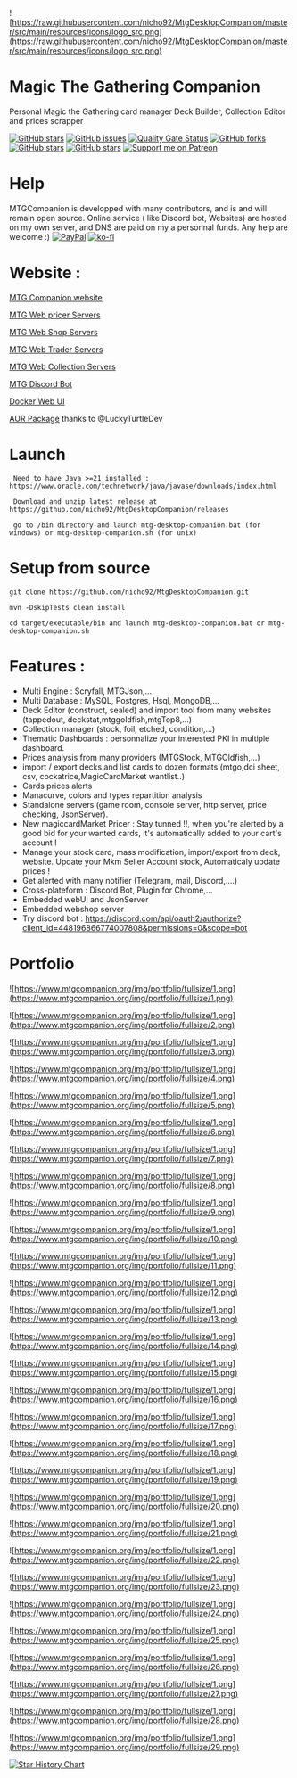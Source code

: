 ![https://raw.githubusercontent.com/nicho92/MtgDesktopCompanion/master/src/main/resources/icons/logo_src.png](https://raw.githubusercontent.com/nicho92/MtgDesktopCompanion/master/src/main/resources/icons/logo_src.png)

# Magic The Gathering Companion
Personal Magic the Gathering card manager Deck Builder, Collection Editor and prices scrapper

[![GitHub stars](https://img.shields.io/badge/download-2.49-green.svg)](https://github.com/nicho92/MtgDesktopCompanion/releases/)
[![GitHub issues](https://img.shields.io/github/issues/nicho92/MtgDesktopCompanion.svg)](https://github.com/nicho92/MtgDesktopCompanion/issues)
[![Quality Gate Status](https://sonarcloud.io/api/project_badges/measure?project=org.magic%3Amagic-api&metric=alert_status)](https://sonarcloud.io/dashboard?id=org.magic%3Amagic-api)
[![GitHub forks](https://img.shields.io/github/forks/nicho92/MtgDesktopCompanion.svg)](https://github.com/nicho92/MtgDesktopCompanion/network)
[![GitHub stars](https://img.shields.io/github/stars/nicho92/MtgDesktopCompanion.svg)](https://github.com/nicho92/MtgDesktopCompanion/stargazers)
[![GitHub stars](https://img.shields.io/twitter/url/https/shields.io.svg?style=social)](https://twitter.com/mtgdesktopcomp1)
[![Support me on Patreon](https://img.shields.io/endpoint.svg?url=https%3A%2F%2Fshieldsio-patreon.vercel.app%2Fapi%3Fusername%3Dmtgcompanion%26type%3Dpatrons&style=flat)](https://patreon.com/mtgcompanion)

# Help
MTGCompanion is developped with many contributors, and is and will remain open source. Online service ( like Discord bot, Websites) are hosted on my own server, and DNS are paid on my a personnal funds.
Any help are welcome :) [![PayPal](https://img.shields.io/static/v1.svg?label=PayPal&message=Support%20MTGCompanion&color=Blue&logo=paypal)](https://www.paypal.com/donate/?business=ZXJKNZZQ2S7US&no_recurring=0&item_name=Help+me+to+continue+MTGCompanion+developpement%2C+and+online+service+like+Discord+bot+&currency_code=EUR)
[![ko-fi](https://ko-fi.com/img/githubbutton_sm.svg)](https://ko-fi.com/T6T6PSFPN)

# Website : 
[MTG Companion website](https://www.mtgcompanion.org/)

[MTG Web pricer Servers](https://mtgcompanion.me/prices-ui)

[MTG Web Shop Servers](https://mtgcompanion.me/shop-ui)

[MTG Web Trader Servers](https://mtgcompanion.me/trades-ui/pages/index.html)

[MTG Web Collection Servers](https://mtgcompanion.me/collection-ui/pages/index.html)

[MTG Discord Bot](https://top.gg/bot/448196866774007808) 

[Docker Web UI](https://hub.docker.com/r/mtgcompanion/mtgcompanion/tags)

[AUR Package](https://aur.archlinux.org/packages/mtg-desktop-companion) thanks to @LuckyTurtleDev

# Launch
```
 Need to have Java >=21 installed : https://www.oracle.com/technetwork/java/javase/downloads/index.html

 Download and unzip latest release at https://github.com/nicho92/MtgDesktopCompanion/releases

 go to /bin directory and launch mtg-desktop-companion.bat (for windows) or mtg-desktop-companion.sh (for unix)
```

# Setup from source
```
git clone https://github.com/nicho92/MtgDesktopCompanion.git

mvn -DskipTests clean install

cd target/executable/bin and launch mtg-desktop-companion.bat or mtg-desktop-companion.sh

```

# Features :

- Multi Engine : Scryfall, MTGJson,...
- Multi Database : MySQL, Postgres, Hsql, MongoDB,...
- Deck Editor (construct, sealed) and import tool from many websites (tappedout, deckstat,mtggoldfish,mtgTop8,...)
- Collection manager (stock, foil, etched, condition,...) 
- Thematic Dashboards : personnalize your interested PKI in multiple dashboard.
- Prices analysis from many providers  (MTGStock, MTGOldfish,...)
- import / export decks and list cards to dozen formats (mtgo,dci sheet, csv, cockatrice,MagicCardMarket wantlist..) 
- Cards prices alerts
- Manacurve, colors and types repartition analysis
- Standalone servers (game room, console server, http server, price checking, JsonServer).
- New magiccardMarket Pricer : Stay tunned !!,  when you're alerted by a good bid for your wanted cards, it's automatically added to your cart's account ! 
- Manage your stock card, mass modification, import/export from deck, website. Update your Mkm Seller Account stock, Automaticaly update prices !
- Get alerted with many notifier (Telegram, mail, Discord,....) 
- Cross-plateform : Discord Bot, Plugin for Chrome,...
- Embedded webUI and JsonServer
- Embedded webshop server
- Try discord bot : https://discord.com/api/oauth2/authorize?client_id=448196866774007808&permissions=0&scope=bot


# Portfolio

![https://www.mtgcompanion.org/img/portfolio/fullsize/1.png](https://www.mtgcompanion.org/img/portfolio/fullsize/1.png)

![https://www.mtgcompanion.org/img/portfolio/fullsize/1.png](https://www.mtgcompanion.org/img/portfolio/fullsize/2.png)

![https://www.mtgcompanion.org/img/portfolio/fullsize/1.png](https://www.mtgcompanion.org/img/portfolio/fullsize/3.png)

![https://www.mtgcompanion.org/img/portfolio/fullsize/1.png](https://www.mtgcompanion.org/img/portfolio/fullsize/4.png)

![https://www.mtgcompanion.org/img/portfolio/fullsize/1.png](https://www.mtgcompanion.org/img/portfolio/fullsize/5.png)

![https://www.mtgcompanion.org/img/portfolio/fullsize/1.png](https://www.mtgcompanion.org/img/portfolio/fullsize/6.png)

![https://www.mtgcompanion.org/img/portfolio/fullsize/1.png](https://www.mtgcompanion.org/img/portfolio/fullsize/7.png)

![https://www.mtgcompanion.org/img/portfolio/fullsize/1.png](https://www.mtgcompanion.org/img/portfolio/fullsize/8.png)

![https://www.mtgcompanion.org/img/portfolio/fullsize/1.png](https://www.mtgcompanion.org/img/portfolio/fullsize/9.png)

![https://www.mtgcompanion.org/img/portfolio/fullsize/1.png](https://www.mtgcompanion.org/img/portfolio/fullsize/10.png)

![https://www.mtgcompanion.org/img/portfolio/fullsize/1.png](https://www.mtgcompanion.org/img/portfolio/fullsize/11.png)

![https://www.mtgcompanion.org/img/portfolio/fullsize/1.png](https://www.mtgcompanion.org/img/portfolio/fullsize/12.png)

![https://www.mtgcompanion.org/img/portfolio/fullsize/1.png](https://www.mtgcompanion.org/img/portfolio/fullsize/13.png)

![https://www.mtgcompanion.org/img/portfolio/fullsize/1.png](https://www.mtgcompanion.org/img/portfolio/fullsize/14.png)

![https://www.mtgcompanion.org/img/portfolio/fullsize/1.png](https://www.mtgcompanion.org/img/portfolio/fullsize/15.png)

![https://www.mtgcompanion.org/img/portfolio/fullsize/1.png](https://www.mtgcompanion.org/img/portfolio/fullsize/16.png)

![https://www.mtgcompanion.org/img/portfolio/fullsize/1.png](https://www.mtgcompanion.org/img/portfolio/fullsize/17.png)

![https://www.mtgcompanion.org/img/portfolio/fullsize/1.png](https://www.mtgcompanion.org/img/portfolio/fullsize/18.png)

![https://www.mtgcompanion.org/img/portfolio/fullsize/1.png](https://www.mtgcompanion.org/img/portfolio/fullsize/19.png)

![https://www.mtgcompanion.org/img/portfolio/fullsize/1.png](https://www.mtgcompanion.org/img/portfolio/fullsize/20.png)

![https://www.mtgcompanion.org/img/portfolio/fullsize/1.png](https://www.mtgcompanion.org/img/portfolio/fullsize/21.png)

![https://www.mtgcompanion.org/img/portfolio/fullsize/1.png](https://www.mtgcompanion.org/img/portfolio/fullsize/22.png)

![https://www.mtgcompanion.org/img/portfolio/fullsize/1.png](https://www.mtgcompanion.org/img/portfolio/fullsize/23.png)

![https://www.mtgcompanion.org/img/portfolio/fullsize/1.png](https://www.mtgcompanion.org/img/portfolio/fullsize/24.png)

![https://www.mtgcompanion.org/img/portfolio/fullsize/1.png](https://www.mtgcompanion.org/img/portfolio/fullsize/25.png)

![https://www.mtgcompanion.org/img/portfolio/fullsize/1.png](https://www.mtgcompanion.org/img/portfolio/fullsize/26.png)

![https://www.mtgcompanion.org/img/portfolio/fullsize/1.png](https://www.mtgcompanion.org/img/portfolio/fullsize/27.png)

![https://www.mtgcompanion.org/img/portfolio/fullsize/1.png](https://www.mtgcompanion.org/img/portfolio/fullsize/28.png)

![https://www.mtgcompanion.org/img/portfolio/fullsize/1.png](https://www.mtgcompanion.org/img/portfolio/fullsize/29.png)


[![Star History Chart](https://api.star-history.com/svg?repos=nicho92/MtgDesktopCompanion&type=Date)](https://star-history.com/#nicho92/MtgDesktopCompanion&Date)
